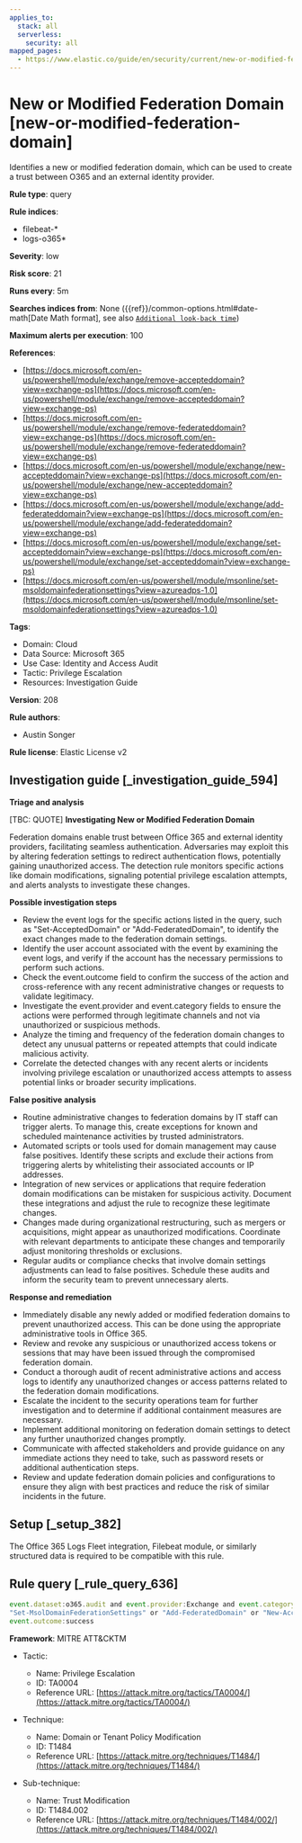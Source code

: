 ```yaml
---
applies_to:
  stack: all
  serverless:
    security: all
mapped_pages:
  - https://www.elastic.co/guide/en/security/current/new-or-modified-federation-domain.html
---
```


# New or Modified Federation Domain [new-or-modified-federation-domain]

Identifies a new or modified federation domain, which can be used to create a trust between O365 and an external identity provider.

**Rule type**: query

**Rule indices**:

* filebeat-*
* logs-o365*

**Severity**: low

**Risk score**: 21

**Runs every**: 5m

**Searches indices from**: None ({{ref}}/common-options.html#date-math[Date Math format], see also [`Additional look-back time`](docs-content://solutions/security/detect-and-alert/create-detection-rule.md#rule-schedule))

**Maximum alerts per execution**: 100

**References**:

* [https://docs.microsoft.com/en-us/powershell/module/exchange/remove-accepteddomain?view=exchange-ps](https://docs.microsoft.com/en-us/powershell/module/exchange/remove-accepteddomain?view=exchange-ps)
* [https://docs.microsoft.com/en-us/powershell/module/exchange/remove-federateddomain?view=exchange-ps](https://docs.microsoft.com/en-us/powershell/module/exchange/remove-federateddomain?view=exchange-ps)
* [https://docs.microsoft.com/en-us/powershell/module/exchange/new-accepteddomain?view=exchange-ps](https://docs.microsoft.com/en-us/powershell/module/exchange/new-accepteddomain?view=exchange-ps)
* [https://docs.microsoft.com/en-us/powershell/module/exchange/add-federateddomain?view=exchange-ps](https://docs.microsoft.com/en-us/powershell/module/exchange/add-federateddomain?view=exchange-ps)
* [https://docs.microsoft.com/en-us/powershell/module/exchange/set-accepteddomain?view=exchange-ps](https://docs.microsoft.com/en-us/powershell/module/exchange/set-accepteddomain?view=exchange-ps)
* [https://docs.microsoft.com/en-us/powershell/module/msonline/set-msoldomainfederationsettings?view=azureadps-1.0](https://docs.microsoft.com/en-us/powershell/module/msonline/set-msoldomainfederationsettings?view=azureadps-1.0)

**Tags**:

* Domain: Cloud
* Data Source: Microsoft 365
* Use Case: Identity and Access Audit
* Tactic: Privilege Escalation
* Resources: Investigation Guide

**Version**: 208

**Rule authors**:

* Austin Songer

**Rule license**: Elastic License v2

## Investigation guide [_investigation_guide_594]

**Triage and analysis**

[TBC: QUOTE]
**Investigating New or Modified Federation Domain**

Federation domains enable trust between Office 365 and external identity providers, facilitating seamless authentication. Adversaries may exploit this by altering federation settings to redirect authentication flows, potentially gaining unauthorized access. The detection rule monitors specific actions like domain modifications, signaling potential privilege escalation attempts, and alerts analysts to investigate these changes.

**Possible investigation steps**

* Review the event logs for the specific actions listed in the query, such as "Set-AcceptedDomain" or "Add-FederatedDomain", to identify the exact changes made to the federation domain settings.
* Identify the user account associated with the event by examining the event logs, and verify if the account has the necessary permissions to perform such actions.
* Check the event.outcome field to confirm the success of the action and cross-reference with any recent administrative changes or requests to validate legitimacy.
* Investigate the event.provider and event.category fields to ensure the actions were performed through legitimate channels and not via unauthorized or suspicious methods.
* Analyze the timing and frequency of the federation domain changes to detect any unusual patterns or repeated attempts that could indicate malicious activity.
* Correlate the detected changes with any recent alerts or incidents involving privilege escalation or unauthorized access attempts to assess potential links or broader security implications.

**False positive analysis**

* Routine administrative changes to federation domains by IT staff can trigger alerts. To manage this, create exceptions for known and scheduled maintenance activities by trusted administrators.
* Automated scripts or tools used for domain management may cause false positives. Identify these scripts and exclude their actions from triggering alerts by whitelisting their associated accounts or IP addresses.
* Integration of new services or applications that require federation domain modifications can be mistaken for suspicious activity. Document these integrations and adjust the rule to recognize these legitimate changes.
* Changes made during organizational restructuring, such as mergers or acquisitions, might appear as unauthorized modifications. Coordinate with relevant departments to anticipate these changes and temporarily adjust monitoring thresholds or exclusions.
* Regular audits or compliance checks that involve domain settings adjustments can lead to false positives. Schedule these audits and inform the security team to prevent unnecessary alerts.

**Response and remediation**

* Immediately disable any newly added or modified federation domains to prevent unauthorized access. This can be done using the appropriate administrative tools in Office 365.
* Review and revoke any suspicious or unauthorized access tokens or sessions that may have been issued through the compromised federation domain.
* Conduct a thorough audit of recent administrative actions and access logs to identify any unauthorized changes or access patterns related to the federation domain modifications.
* Escalate the incident to the security operations team for further investigation and to determine if additional containment measures are necessary.
* Implement additional monitoring on federation domain settings to detect any further unauthorized changes promptly.
* Communicate with affected stakeholders and provide guidance on any immediate actions they need to take, such as password resets or additional authentication steps.
* Review and update federation domain policies and configurations to ensure they align with best practices and reduce the risk of similar incidents in the future.


## Setup [_setup_382]

The Office 365 Logs Fleet integration, Filebeat module, or similarly structured data is required to be compatible with this rule.


## Rule query [_rule_query_636]

```js
event.dataset:o365.audit and event.provider:Exchange and event.category:web and event.action:("Set-AcceptedDomain" or
"Set-MsolDomainFederationSettings" or "Add-FederatedDomain" or "New-AcceptedDomain" or "Remove-AcceptedDomain" or "Remove-FederatedDomain") and
event.outcome:success
```

**Framework**: MITRE ATT&CKTM

* Tactic:

    * Name: Privilege Escalation
    * ID: TA0004
    * Reference URL: [https://attack.mitre.org/tactics/TA0004/](https://attack.mitre.org/tactics/TA0004/)

* Technique:

    * Name: Domain or Tenant Policy Modification
    * ID: T1484
    * Reference URL: [https://attack.mitre.org/techniques/T1484/](https://attack.mitre.org/techniques/T1484/)

* Sub-technique:

    * Name: Trust Modification
    * ID: T1484.002
    * Reference URL: [https://attack.mitre.org/techniques/T1484/002/](https://attack.mitre.org/techniques/T1484/002/)



